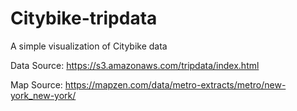 # Citybike-tripdata
A simple visualization of Citybike data

Data Source: https://s3.amazonaws.com/tripdata/index.html

Map Source: https://mapzen.com/data/metro-extracts/metro/new-york_new-york/
